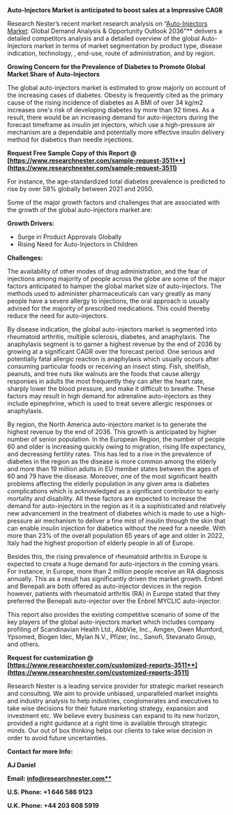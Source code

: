 ﻿**Auto-Injectors Market is anticipated to boost sales at a Impressive CAGR**

Research Nester’s recent market research analysis on “[Auto-Injectors Market](https://www.researchnester.com/reports/auto-injector-market/3511): Global Demand Analysis & Opportunity Outlook 2036”** delivers a detailed competitors analysis and a detailed overview of the global Auto-Injectors market in terms of market segmentation by product type, disease indication, technology, , end-use, route of administration, and by region. 

**Growing Concern for the Prevalence of Diabetes to Promote Global Market Share of Auto-Injectors** 

The global auto-injectors market is estimated to grow majorly on account of the increasing cases of diabetes. Obesity is frequently cited as the primary cause of the rising incidence of diabetes as A BMI of over 34 kg/m2 increases one's risk of developing diabetes by more than 92 times. As a result, there would be an increasing demand for auto-injectors during the forecast timeframe as insulin jet injectors, which use a high-pressure air mechanism are a dependable and potentially more effective insulin delivery method for diabetics than needle injections.

**Request Free Sample Copy of this Report @ [https://www.researchnester.com/sample-request-3511**](https://www.researchnester.com/sample-request-3511)**

For instance, the age-standardized total diabetes prevalence is predicted to rise by over 58% globally between 2021 and 2050.

Some of the major growth factors and challenges that are associated with the growth of the global auto-injectors market are:

**Growth Drivers:**

- Surge in Product Approvals Globally
- Rising Need for Auto-Injectors in Children

**Challenges:**

The availability of other modes of drug administration, and the fear of injections among majority of people across the globe are some of the major factors anticipated to hamper the global market size of auto-injectors. The methods used to administer pharmaceuticals can vary greatly as many people have a severe allergy to injections, the oral approach is usually advised for the majority of prescribed medications. This could thereby reduce the need for auto-injectors.

By disease indication, the global auto-injectors market is segmented into rheumatoid arthritis, multiple sclerosis, diabetes, and anaphylaxis. The anaphylaxis segment is to garner a highest revenue by the end of 2036 by growing at a significant CAGR over the forecast period. One serious and potentially fatal allergic reaction is anaphylaxis which usually occurs after consuming particular foods or receiving an insect sting. Fish, shellfish, peanuts, and tree nuts like walnuts are the foods that cause allergy responses in adults the most frequently they can alter the heart rate, sharply lower the blood pressure, and make it difficult to breathe. These factors may result in high demand for adrenaline auto-injectors as they include epinephrine, which is used to treat severe allergic responses or anaphylaxis.

By region, the North America auto-injectors market is to generate the highest revenue by the end of 2036. This growth is anticipated by higher number of senior population. In the European Region, the number of people 60 and older is increasing quickly owing to migration, rising life expectancy, and decreasing fertility rates. This has led to a rise in the prevalence of diabetes in the region as the disease is more common among the elderly and more than 19 million adults in EU member states between the ages of 60 and 79 have the disease. Moreover, one of the most significant health problems affecting the elderly population in any given area is diabetes complications which is acknowledged as a significant contributor to early mortality and disability. All these factors are expected to increase the demand for auto-injectors in the region as it is a sophisticated and relatively new advancement in the treatment of diabetes which is made to use a high-pressure air mechanism to deliver a fine mist of insulin through the skin that can enable insulin injection for diabetics without the need for a needle.  With more than 23% of the overall population 65 years of age and older in 2022, Italy had the highest proportion of elderly people in all of Europe.

Besides this, the rising prevalence of rheumatoid arthritis in Europe is expected to create a huge demand for auto-injectors in the coming years. For instance, in Europe, more than 2 million people receive an RA diagnosis annually. This as a result has significantly driven the market growth. Enbrel and Benepali are both offered as auto-injector devices in the region however, patients with rheumatoid arthritis (RA) in Europe stated that they preferred the Benepali auto-injector over the Enbrel MYCLIC auto-injector.

This report also provides the existing competitive scenario of some of the key players of the global auto-injectors market which includes company profiling of Scandinavian Health Ltd., AbbVie, Inc., Amgen, Owen Mumford, Ypsomed, Biogen Idec, Mylan N.V., Pfizer, Inc., Sanofi, Stevanato Group, and others.   

**Request for customization @ [https://www.researchnester.com/customized-reports-3511**](https://www.researchnester.com/customized-reports-3511)**

Research Nester is a leading service provider for strategic market research and consulting. We aim to provide unbiased, unparalleled market insights and industry analysis to help industries, conglomerates and executives to take wise decisions for their future marketing strategy, expansion and investment etc. We believe every business can expand to its new horizon, provided a right guidance at a right time is available through strategic minds. Our out of box thinking helps our clients to take wise decision in order to avoid future uncertainties.

**Contact for more Info:**

**AJ Daniel**

**Email: [info@researchnester.com**](mailto:info@researchnester.com)**

**U.S. Phone: +1 646 586 9123** 

**U.K. Phone: +44 203 608 5919**
